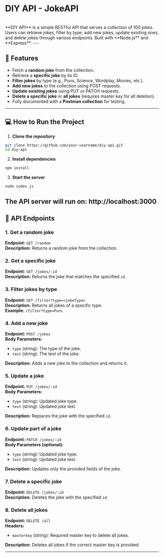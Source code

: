 # DIY API - JokeAPI
<br/>
**DIY API** is a simple RESTful API that serves a collection of 100 jokes. Users can retrieve jokes, filter by type, add new jokes, update existing ones, and delete jokes through various endpoints. Built with **Node.js** and **Express**.
---

## 🚀 Features

- Fetch a **random joke** from the collection.
- Retrieve a **specific joke** by its ID.
- **Filter jokes** by type (e.g., Puns, Science, Wordplay, Movies, etc.).
- **Add new jokes** to the collection using POST requests.
- **Update existing jokes** using PUT or PATCH requests.
- **Delete a specific joke** or **all jokes** (requires master key for all deletion).
- Fully documented with a **Postman collection** for testing.

---


## 💻 How to Run the Project

1. **Clone the repository**
```bash
git clone https://github.com/your-username/diy-api.git
cd diy-api
```
2. **Install dependencies**
```bash
npm install
```
3. **Start the server**
```bash
node index.js
```
The API server will run on: http://localhost:3000
---

## 🚀 API Endpoints

### 1. Get a random joke
**Endpoint:** `GET /random`  
**Description:** Returns a random joke from the collection.

### 2. Get a specific joke
**Endpoint:** `GET /jokes/:id`  
**Description:** Returns the joke that matches the specified `id`.

### 3. Filter jokes by type
**Endpoint:** `GET /filter?type=<jokeType>`  
**Description:** Returns all jokes of a specific type.  
**Example:** `/filter?type=Puns`

### 4. Add a new joke
**Endpoint:** `POST /jokes`  
**Body Parameters:**
- `type` (string): The type of the joke.
- `text` (string): The text of the joke.

**Description:** Adds a new joke to the collection and returns it.

### 5. Update a joke
**Endpoint:** `PUT /jokes/:id`  
**Body Parameters:**
- `type` (string): Updated joke type.
- `text` (string): Updated joke text.

**Description:** Replaces the joke with the specified `id`.

### 6. Update part of a joke
**Endpoint:** `PATCH /jokes/:id`  
**Body Parameters (optional):**
- `type` (string): Updated joke type.
- `text` (string): Updated joke text.

**Description:** Updates only the provided fields of the joke.

### 7. Delete a specific joke
**Endpoint:** `DELETE /jokes/:id`  
**Description:** Deletes the joke with the specified `id`.

### 8. Delete all jokes
**Endpoint:** `DELETE /all`  
**Headers:**
- `masterkey` (string): Required master key to delete all jokes.

**Description:** Deletes all jokes if the correct master key is provided.

---
